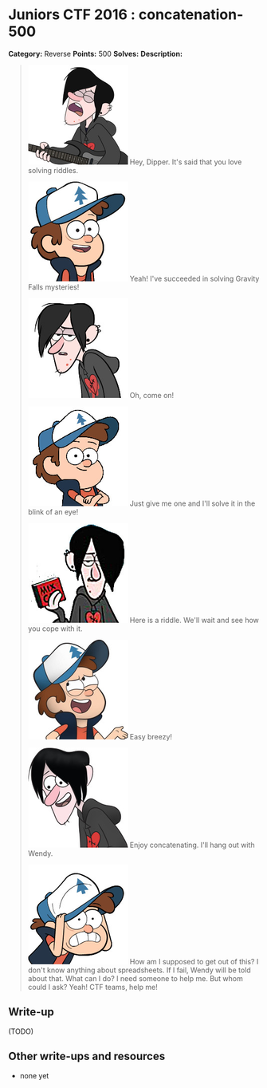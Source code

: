 # Juniors CTF 2016 : concatenation-500

**Category:** Reverse
**Points:** 500
**Solves:**
**Description:**

> ![Description Image](concatenation-desc-0.jpg)
> Hey, Dipper. It's said that you love solving riddles.
>
> ![Description Image](concatenation-desc-1.jpg)
> Yeah! I've succeeded in solving Gravity Falls mysteries!
>
> ![Description Image](concatenation-desc-2.jpg)
> Oh, come on!
>
> ![Description Image](concatenation-desc-3.jpg)
> Just give me one and I'll solve it in the blink of an eye!
>
> ![Description Image](concatenation-desc-4.jpg)
> Here is a riddle. We'll wait and see how you cope with it.
>
> ![Description Image](concatenation-desc-5.jpg)
> Easy breezy!
>
> ![Description Image](concatenation-desc-6.jpg)
> Enjoy concatenating. I'll hang out with Wendy.
>
> ![Description Image](concatenation-desc-7.jpg)
> How am I supposed to get out of this? I don't know anything about spreadsheets. If I fail, Wendy will be told about that. What can I do? I need someone to help me. But whom could I ask? Yeah! CTF teams, help me!

## Write-up

(TODO)

## Other write-ups and resources

* none yet
